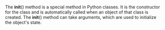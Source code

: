 

The __init__() method is a special method in Python classes. It is the constructor for the class and is automatically called when an object of that class is created. The __init__() method can take arguments, which are used to initialize the object's state.